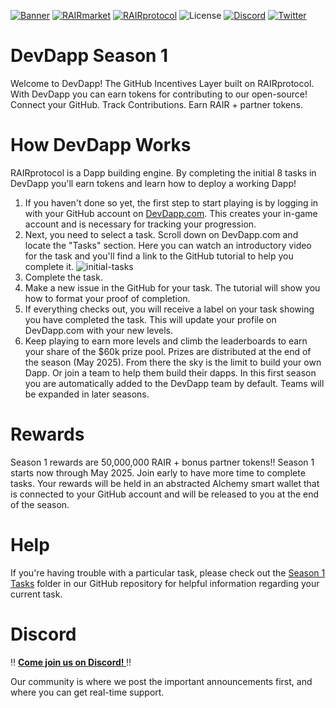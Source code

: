 [![Banner](https://github.com/rairprotocol/dev-dapp-s1/blob/main/devdapp-assets/devdapp.png)](https://devdapp.com)
[![RAIRmarket](https://img.shields.io/badge/RAIR-market-C67FD1)](https://rair.market)
[![RAIRprotocol](https://img.shields.io/badge/RAIR-protocol-C67FD1)](https://rairprotocol.org)
![License](https://img.shields.io/badge/License-Apache2.0-yellow)
[![Discord](https://img.shields.io/badge/Discord-4950AF)]([https://discord.gg/vuBUfB7w](https://discord.gg/nxVB2M4rWq))
[![Twitter](https://img.shields.io/twitter/follow/rairprotocol)](https://twitter.com/rairprotocol)

# DevDapp Season 1

Welcome to DevDapp! The GitHub Incentives Layer built on RAIRprotocol. With DevDapp you can earn tokens for contributing to our open-source! Connect your GitHub. Track Contributions. Earn RAIR + partner tokens. 

# How DevDapp Works
RAIRprotocol is a Dapp building engine. By completing the initial 8 tasks in DevDapp you'll earn tokens and learn how to deploy a working Dapp! 

1. If you haven't done so yet, the first step to start playing is by logging in with your GitHub account on [DevDapp.com](Https://devdapp.com). This creates your in-game account and is necessary for tracking your progression.
2. Next, you need to select a task. Scroll down on DevDapp.com and locate the "Tasks" section. Here you can watch an introductory video for the task and you'll find a link to the GitHub tutorial to help you complete it.
![initial-tasks](https://github.com/rairprotocol/dev-dapp-s1/blob/main/devdapp-assets/initial-tasks.png)
3. Complete the task.
4. Make a new issue in the GitHub for your task. The tutorial will show you how to format your proof of completion.
5. If everything checks out, you will receive a label on your task showing you have completed the task. This will update your profile on DevDapp.com with your new levels.
6. Keep playing to earn more levels and climb the leaderboards to earn your share of the $60k prize pool. Prizes are distributed at the end of the season (May 2025).
From there the sky is the limit to build your own Dapp. Or join a team to help them build their dapps. In this first season you are automatically added to the DevDapp team by default. Teams will be expanded in later seasons.

# Rewards

Season 1 rewards are 50,000,000 RAIR + bonus partner tokens!! Season 1 starts now through May 2025. Join early to have more time to complete tasks. Your rewards will be held in an abstracted Alchemy smart wallet that is connected to your GitHub account and will be released to you at the end of the season.

# Help

If you're having trouble with a particular task, please check out the [Season 1 Tasks](https://github.com/rairprotocol/dev-dapp-season1/tree/main/Season%201%20Tasks) folder in our GitHub repository for helpful information regarding your current task.

# Discord 

‼️ **[Come join us on Discord! ](https://discord.gg/nxVB2M4rWq)** ‼️

Our community is where we post the important announcements first, and where you can get real-time support. 
